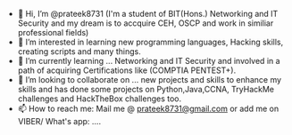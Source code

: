 - 👋 Hi, I’m @prateek8731 (I'm a student of BIT(Hons.) Networking  and IT Security and my dream is to accquire CEH, OSCP and work in similiar professional fields)
- 👀 I’m interested in learning new programming languages, Hacking skills, creating scripts and many things.
- 🌱 I’m currently learning ... Networking and IT Security and involved in a path of acquiring Certifications like (COMPTIA PENTEST+).
- 💞️ I’m looking to collaborate on ... new projects and skills to enhance my skills and has done some projects on Python,Java,CCNA, TryHackMe challenges and HackTheBox challenges too.
- 📫 How to reach me:
Mail me @ prateek8731@gmail.com
or add me on VIBER/ What's app: ....

<!---
prateek8731/prateek8731 is a ✨ special ✨ repository because its `README.md` (this file) appears on your GitHub profile.
You can click the Preview link to take a look at your changes.
--->
